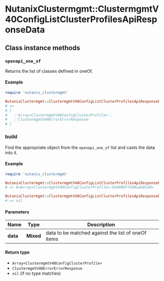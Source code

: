 # NutanixClustermgmt::ClustermgmtV40ConfigListClusterProfilesApiResponseData

## Class instance methods

### `openapi_one_of`

Returns the list of classes defined in oneOf.

#### Example

```ruby
require 'nutanix_clustermgmt'

NutanixClustermgmt::ClustermgmtV40ConfigListClusterProfilesApiResponseData.openapi_one_of
# =>
# [
#   :'Array<ClustermgmtV40ConfigClusterProfile>',
#   :'ClustermgmtV40ErrorErrorResponse'
# ]
```

### build

Find the appropriate object from the `openapi_one_of` list and casts the data into it.

#### Example

```ruby
require 'nutanix_clustermgmt'

NutanixClustermgmt::ClustermgmtV40ConfigListClusterProfilesApiResponseData.build(data)
# => #<Array<ClustermgmtV40ConfigClusterProfile>:0x00007fdd4aab02a0>

NutanixClustermgmt::ClustermgmtV40ConfigListClusterProfilesApiResponseData.build(data_that_doesnt_match)
# => nil
```

#### Parameters

| Name | Type | Description |
| ---- | ---- | ----------- |
| **data** | **Mixed** | data to be matched against the list of oneOf items |

#### Return type

- `Array<ClustermgmtV40ConfigClusterProfile>`
- `ClustermgmtV40ErrorErrorResponse`
- `nil` (if no type matches)

